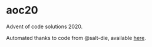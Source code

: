 # aoc20

Advent of code solutions 2020.

Automated thanks to code from @salt-die, available [here](https://github.com/salt-die/Advent-of-Code).
